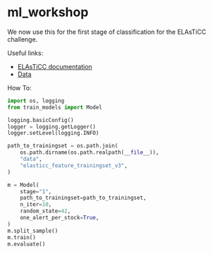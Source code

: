 # ml_workshop

We now use this for the first stage of classification for the ELAsTiCC challenge.

Useful links:
- [ELAsTiCC documentation](https://portal.nersc.gov/cfs/lsst/DESC_TD_PUBLIC/ELASTICC/)
- [Data](https://syncandshare.desy.de/index.php/s/LLzErE9QgLpNFLZ)

How To:
```python
import os, logging
from train_models import Model

logging.basicConfig()
logger = logging.getLogger()
logger.setLevel(logging.INFO)

path_to_trainingset = os.path.join(
    os.path.dirname(os.path.realpath(__file__)),
    "data",
    "elasticc_feature_trainingset_v3",
)

m = Model(
    stage="1",
    path_to_trainingset=path_to_trainingset,
    n_iter=10,
    random_state=42,
    one_alert_per_stock=True,
)
m.split_sample()
m.train()
m.evaluate()
```
